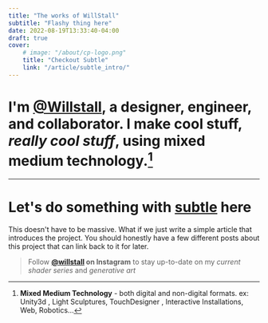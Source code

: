 ```yaml
---
title: "The works of WillStall"
subtitle: "Flashy thing here"
date: 2022-08-19T13:33:40-04:00
draft: true
cover:
    # image: "/about/cp-logo.png"
    title: "Checkout Subtle"
    link: "/article/subtle_intro/"
---
```


# I'm [@Willstall](http://instagram.com/willstall), a **designer, engineer, and collaborator.** I make cool stuff, *really cool stuff*, using mixed medium technology.[^1]

______________________________

# Let's do something with **[subtle](/article/subtle_intro/)** here
This doesn't have to be massive. What if we just write a simple article that introduces the project. You should honestly have a few different posts about this project that can link back to it for later.

[^1]: **Mixed Medium Technology** - both digital and non-digital formats. ex: Unity3d , Light Sculptures, TouchDesigner , Interactive Installations, Web, Robotics...

> Follow **[@willstall](http://instagram.com/willstall) on Instagram** to stay up-to-date on my *current shader series* and *generative art*